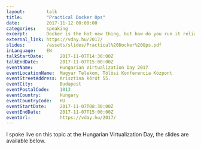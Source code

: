 ```yaml
---
layout:        talk
title:         "Practical Docker Ops"
date:          2017-11-12 00:00:00
categories:    speaking
excerpt:       Docker is the hot new thing, but how do you run it reliably in production? There's a lot more to it than simply starting containers, it's a complete shift in running software. 
external_link: https://vday.hu/2017/
slides:        /assets/slides/Practical%20Docker%20Ops.pdf
inLanguage:    EN
talkStartDate:      2017-11-07T14:30:00Z 
talkEndDate:        2017-11-07T15:00:00Z
eventName:          Hungarian Virtualization Day 2017
eventLocationName:  Magyar Telekom, Tölösi Konferencia Központ
eventStreetAddress: Krisztina körút 55.
eventCity:          Budapest
eventPostalCode:    1013
eventCountry:       Hungary
eventCountryCode:   HU
eventStartDate:     2017-11-07T08:30:00Z
eventEndDate:       2017-11-07T15:00:00Z
eventUrl:           https://vday.hu/2017/
---
```


I spoke live on this topic at the Hungarian Virtualization Day, the slides are available below.